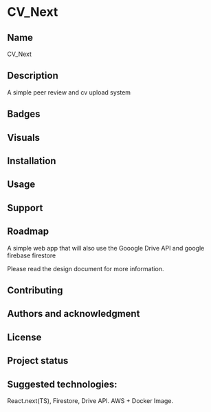 # CV_Next

## Name
CV_Next

## Description
A simple peer review and cv upload system

## Badges

## Visuals

## Installation

## Usage

## Support

## Roadmap
A simple web app that will also use the Gooogle Drive API and google firebase firestore

Please read the design document for more information.

## Contributing

## Authors and acknowledgment

## License

## Project status

## Suggested technologies:
React.next(TS), Firestore, Drive API. AWS + Docker Image.